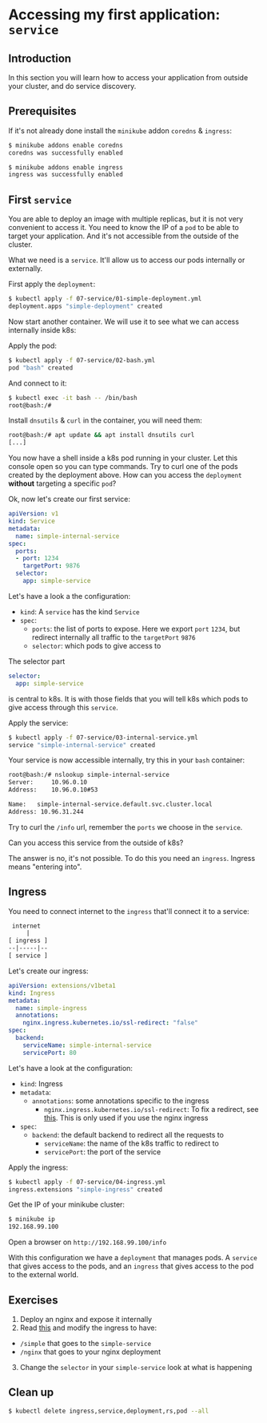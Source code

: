 # Accessing my first application: `service`

## Introduction

In this section you will learn how to access your application from outside your cluster, and do service discovery.

## Prerequisites

If it's not already done install the `minikube` addon `coredns` & `ingress`:

```bash
$ minikube addons enable coredns
coredns was successfully enabled

$ minikube addons enable ingress
ingress was successfully enabled
```

## First `service`

You are able to deploy an image with multiple replicas, but it is not very convenient to access it. You need to know the IP of a `pod` to be able to target your application. And it's not accessible from the outside of the cluster.

What we need is a `service`. It'll allow us to access our pods internally or externally.

First apply the `deployment`:

```bash
$ kubectl apply -f 07-service/01-simple-deployment.yml
deployment.apps "simple-deployment" created
```

Now start another container. We will use it to see what we can access internally inside k8s:

Apply the pod:

```bash
$ kubectl apply -f 07-service/02-bash.yml
pod "bash" created
```

And connect to it:

```bash
$ kubectl exec -it bash -- /bin/bash
root@bash:/#
```

Install `dnsutils` & `curl` in the container, you will need them:

```bash
root@bash:/# apt update && apt install dnsutils curl
[...]
```

You now have a shell inside a k8s pod running in your cluster. Let this console open so you can type commands.
Try to curl one of the pods created by the deployment above. How can you access the `deployment` **without** targeting a specific `pod`?

Ok, now let's create our first service:

```yml
apiVersion: v1
kind: Service
metadata:
  name: simple-internal-service
spec:
  ports:
  - port: 1234
    targetPort: 9876
  selector:
    app: simple-service
```

Let's have a look a the configuration:

* `kind`: A `service` has the kind `Service`
* `spec`:
  * `ports`: the list of ports to expose. Here we export `port` `1234`, but redirect internally all traffic to the `targetPort` `9876`
  * `selector`: which pods to give access to

The selector part

```yml
selector:
  app: simple-service
```

is central to k8s. It is with those fields that you will tell k8s which pods to give access through this `service`.

Apply the service:

```bash
$ kubectl apply -f 07-service/03-internal-service.yml
service "simple-internal-service" created
```

Your service is now accessible internally, try this in your `bash` container:

```bash
root@bash:/# nslookup simple-internal-service
Server:		10.96.0.10
Address:	10.96.0.10#53

Name:	simple-internal-service.default.svc.cluster.local
Address: 10.96.31.244
```

Try to curl the `/info` url, remember the `ports` we choose in the `service`.

Can you access this service from the outside of k8s?

The answer is no, it's not possible. To do this you need an `ingress`. Ingress means "entering into".

## Ingress

You need to connect internet to the `ingress` that'll connect it to a service:

```txt
 internet
     |
[ ingress ]
--|-----|--
[ service ]
```

Let's create our ingress:

```yml
apiVersion: extensions/v1beta1
kind: Ingress
metadata:
  name: simple-ingress
  annotations:
    nginx.ingress.kubernetes.io/ssl-redirect: "false"
spec:
  backend:
    serviceName: simple-internal-service
    servicePort: 80
```

Let's have a look at the configuration:

* `kind`: Ingress
* `metadata`:
  * `annotations`: some annotations specific to the ingress
    * `nginx.ingress.kubernetes.io/ssl-redirect`: To fix a redirect, see [this](https://github.com/kubernetes/ingress-nginx/issues/1567). This is only used if you use the nginx ingress
* `spec`:
  * `backend`: the default backend to redirect all the requests to
    * `serviceName`: the name of the k8s traffic to redirect to
    * `servicePort`: the port of the service

Apply the ingress:

```bash
$ kubectl apply -f 07-service/04-ingress.yml
ingress.extensions "simple-ingress" created
```

Get the IP of your minikube cluster:

```bash
$ minikube ip
192.168.99.100
```

Open a browser on `http://192.168.99.100/info`

With this configuration we have a `deployment` that manages pods. A `service` that gives access to the pods, and an `ingress` that gives access to the pod to the external world.

## Exercises

1. Deploy an nginx and expose it internally
2. Read [this](https://kubernetes.io/docs/concepts/services-networking/ingress/#simple-fanout) and modify the ingress to have:
  * `/simple` that goes to the `simple-service`
  * `/nginx` that goes to your nginx deployment
3. Change the `selector` in your `simple-service` look at what is happening

## Clean up

```bash
$ kubectl delete ingress,service,deployment,rs,pod --all
```